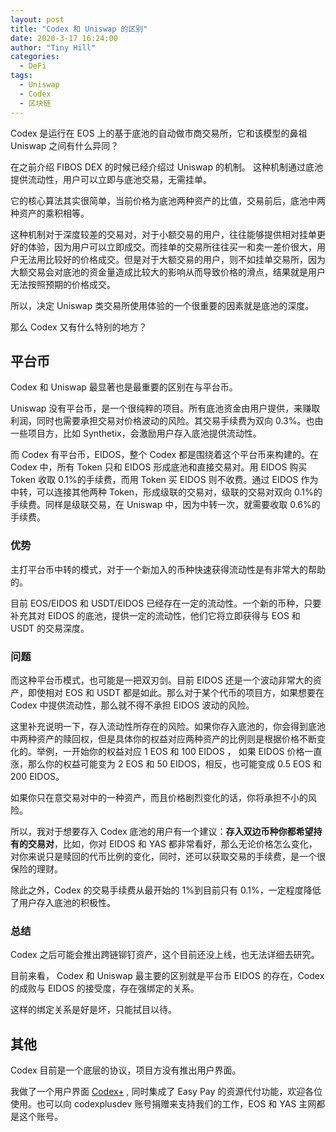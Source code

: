 ```yaml
---
layout: post
title: "Codex 和 Uniswap 的区别"
date: 2020-3-17 16:24:00
author: "Tiny Hill"
categories:
  - DeFi
tags:
  - Uniswap
  - Codex
  - 区块链
---
```


Codex 是运行在 EOS 上的基于底池的自动做市商交易所，它和该模型的鼻祖 Uniswap 之间有什么异同？

<!-- more -->

在之前介绍 FIBOS DEX 的时候已经介绍过 Uniswap 的机制。 这种机制通过底池提供流动性，用户可以立即与底池交易，无需挂单。

它的核心算法其实很简单，当前价格为底池两种资产的比值，交易前后，底池中两种资产的乘积相等。

这种机制对于深度较差的交易对，对于小额交易的用户，往往能够提供相对挂单更好的体验，因为用户可以立即成交。而挂单的交易所往往买一和卖一差价很大，用户无法用比较好的价格成交。但是对于大额交易的用户，则不如挂单交易所，因为大额交易会对底池的资金量造成比较大的影响从而导致价格的滑点，结果就是用户无法按照预期的价格成交。

所以，决定 Uniswap 类交易所使用体验的一个很重要的因素就是底池的深度。

那么 Codex 又有什么特别的地方？

## 平台币

Codex 和 Uniswap 最显著也是最重要的区别在与平台币。

Uniswap 没有平台币，是一个很纯粹的项目。所有底池资金由用户提供，来赚取利润，同时也需要承担交易对价格波动的风险。其交易手续费为双向 0.3%。也由一些项目方，比如 Synthetix，会激励用户存入底池提供流动性。

而 Codex 有平台币，EIDOS，整个 Codex 都是围绕着这个平台币来构建的。在 Codex 中，所有 Token 只和 EIDOS 形成底池和直接交易对。用 EIDOS 购买 Token 收取 0.1%的手续费，而用 Token 买 EIDOS 则不收费。通过 EIDOS 作为中转，可以连接其他两种 Token，形成级联的交易对，级联的交易对双向 0.1%的手续费。同样是级联交易，在 Uniswap 中，因为中转一次，就需要收取 0.6%的手续费。

### 优势

主打平台币中转的模式，对于一个新加入的币种快速获得流动性是有非常大的帮助的。

目前 EOS/EIDOS 和 USDT/EIDOS 已经存在一定的流动性。一个新的币种，只要补充其对 EIDOS 的底池，提供一定的流动性，他们它将立即获得与 EOS 和 USDT 的交易深度。

### 问题

而这种平台币模式，也可能是一把双刃剑。目前 EIDOS 还是一个波动非常大的资产，即使相对 EOS 和 USDT 都是如此。那么对于某个代币的项目方，如果想要在 Codex 中提供流动性，那么就不得不承担 EIDOS 波动的风险。

这里补充说明一下，存入流动性所存在的风险。如果你存入底池的，你会得到底池中两种资产的赎回权，但是具体你的权益对应两种资产的比例则是根据价格不断变化的。举例，一开始你的权益对应 1 EOS 和 100 EIDOS ， 如果 EIDOS 价格一直涨，那么你的权益可能变为 2 EOS 和 50 EIDOS，相反，也可能变成 0.5 EOS 和 200 EIDOS。

如果你只在意交易对中的一种资产，而且价格剧烈变化的话，你将承担不小的风险。

所以，我对于想要存入 Codex 底池的用户有一个建议：**存入双边币种你都希望持有的交易对**，比如，你对 EIDOS 和 YAS 都非常看好，那么无论价格怎么变化，对你来说只是赎回的代币比例的变化，同时，还可以获取交易的手续费，是一个很保险的理财。

除此之外，Codex 的交易手续费从最开始的 1%到目前只有 0.1%，一定程度降低了用户存入底池的积极性。

### 总结

Codex 之后可能会推出跨链铆钉资产，这个目前还没上线，也无法详细去研究。

目前来看， Codex 和 Uniswap 最主要的区别就是平台币 EIDOS 的存在，Codex 的成败与 EIDOS 的接受度，存在强绑定的关系。

这样的绑定关系是好是坏，只能拭目以待。

## 其他

Codex 目前是一个底层的协议，项目方没有推出用户界面。

我做了一个用户界面 [Codex+](https://codex.easypayeos.com) , 同时集成了 Easy Pay 的资源代付功能，欢迎各位使用。也可以向 codexplusdev 账号捐赠来支持我们的工作，EOS 和 YAS 主网都是这个账号。
